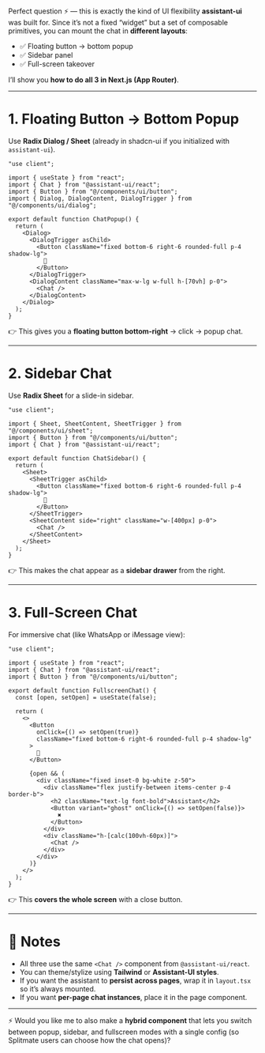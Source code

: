 Perfect question ⚡ — this is exactly the kind of UI flexibility **assistant-ui** was built for. Since it’s not a fixed “widget” but a set of composable primitives, you can mount the chat in **different layouts**:

* ✅ Floating button → bottom popup
* ✅ Sidebar panel
* ✅ Full-screen takeover

I’ll show you **how to do all 3 in Next.js (App Router)**.

---

# 1. Floating Button → Bottom Popup

Use **Radix Dialog / Sheet** (already in shadcn-ui if you initialized with `assistant-ui`).

```tsx
"use client";

import { useState } from "react";
import { Chat } from "@assistant-ui/react";
import { Button } from "@/components/ui/button";
import { Dialog, DialogContent, DialogTrigger } from "@/components/ui/dialog";

export default function ChatPopup() {
  return (
    <Dialog>
      <DialogTrigger asChild>
        <Button className="fixed bottom-6 right-6 rounded-full p-4 shadow-lg">
          💬
        </Button>
      </DialogTrigger>
      <DialogContent className="max-w-lg w-full h-[70vh] p-0">
        <Chat />
      </DialogContent>
    </Dialog>
  );
}
```

👉 This gives you a **floating button bottom-right** → click → popup chat.

---

# 2. Sidebar Chat

Use **Radix Sheet** for a slide-in sidebar.

```tsx
"use client";

import { Sheet, SheetContent, SheetTrigger } from "@/components/ui/sheet";
import { Button } from "@/components/ui/button";
import { Chat } from "@assistant-ui/react";

export default function ChatSidebar() {
  return (
    <Sheet>
      <SheetTrigger asChild>
        <Button className="fixed bottom-6 right-6 rounded-full p-4 shadow-lg">
          💬
        </Button>
      </SheetTrigger>
      <SheetContent side="right" className="w-[400px] p-0">
        <Chat />
      </SheetContent>
    </Sheet>
  );
}
```

👉 This makes the chat appear as a **sidebar drawer** from the right.

---

# 3. Full-Screen Chat

For immersive chat (like WhatsApp or iMessage view):

```tsx
"use client";

import { useState } from "react";
import { Chat } from "@assistant-ui/react";
import { Button } from "@/components/ui/button";

export default function FullscreenChat() {
  const [open, setOpen] = useState(false);

  return (
    <>
      <Button
        onClick={() => setOpen(true)}
        className="fixed bottom-6 right-6 rounded-full p-4 shadow-lg"
      >
        💬
      </Button>

      {open && (
        <div className="fixed inset-0 bg-white z-50">
          <div className="flex justify-between items-center p-4 border-b">
            <h2 className="text-lg font-bold">Assistant</h2>
            <Button variant="ghost" onClick={() => setOpen(false)}>
              ✖
            </Button>
          </div>
          <div className="h-[calc(100vh-60px)]">
            <Chat />
          </div>
        </div>
      )}
    </>
  );
}
```

👉 This **covers the whole screen** with a close button.

---

# 🔑 Notes

* All three use the same `<Chat />` component from `@assistant-ui/react`.
* You can theme/stylize using **Tailwind** or **Assistant-UI styles**.
* If you want the assistant to **persist across pages**, wrap it in `layout.tsx` so it’s always mounted.
* If you want **per-page chat instances**, place it in the page component.

---

⚡ Would you like me to also make a **hybrid component** that lets you switch between popup, sidebar, and fullscreen modes with a single config (so Splitmate users can choose how the chat opens)?